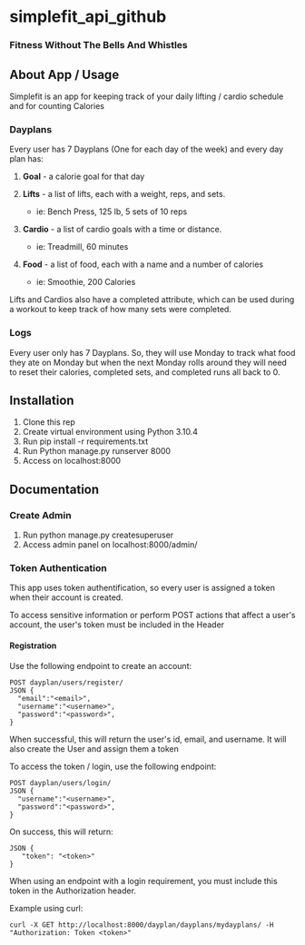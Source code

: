 # simplefit_api_github
### Fitness Without The Bells And Whistles
## About App / Usage
Simplefit is an app for keeping track of your daily lifting / cardio schedule and for counting Calories

### Dayplans
Every user has 7 Dayplans (One for each day of the week) and every day plan has:
1. **Goal** - a calorie goal for that day

2. **Lifts** - a list of lifts, each with a weight, reps, and sets.
    - ie: Bench Press, 125 lb, 5 sets of 10 reps
   
3. **Cardio** - a list of cardio goals with a time or distance.
    - ie: Treadmill, 60 minutes
    
4. **Food** - a list of food, each with a name and a number of calories
    - ie: Smoothie, 200 Calories

Lifts and Cardios also have a completed attribute, which can be used during a workout to keep track of how many sets were completed. 


### Logs
Every user only has 7 Dayplans. So, they will use Monday to track what food they ate on Monday but when the next Monday rolls around they will need to reset their calories, completed sets, and completed runs all back to 0. 



## Installation
1. Clone this rep
2. Create virtual environment using Python 3.10.4
3. Run pip install -r requirements.txt
4. Run Python manage.py runserver 8000
5. Access on localhost:8000
## Documentation
### Create Admin
1. Run python manage.py createsuperuser
2. Access admin panel on localhost:8000/admin/
### Token Authentication 
This app uses token authentification, so every user is assigned a token when their account is created. 

To access sensitive information or perform POST actions that affect a user's account, the user's token must be included in the Header
#### Registration
Use the following endpoint to create an account:
    
    POST dayplan/users/register/
    JSON {
      "email":"<email>",
      "username":"<username>",
      "password":"<password>",
    }
    
When successful, this will return the user's id, email, and username. 
It will also create the User and assign them a token

To access the token / login, use the following endpoint:

    POST dayplan/users/login/
    JSON {
      "username":"<username>",
      "password":"<password>",
    }

On success, this will return:

    JSON {
       "token": "<token>"
    }

When using an endpoint with a login requirement, you must include this token in the Authorization header. 

Example using curl:
    
    curl -X GET http://localhost:8000/dayplan/dayplans/mydayplans/ -H "Authorization: Token <token>"
 
 
